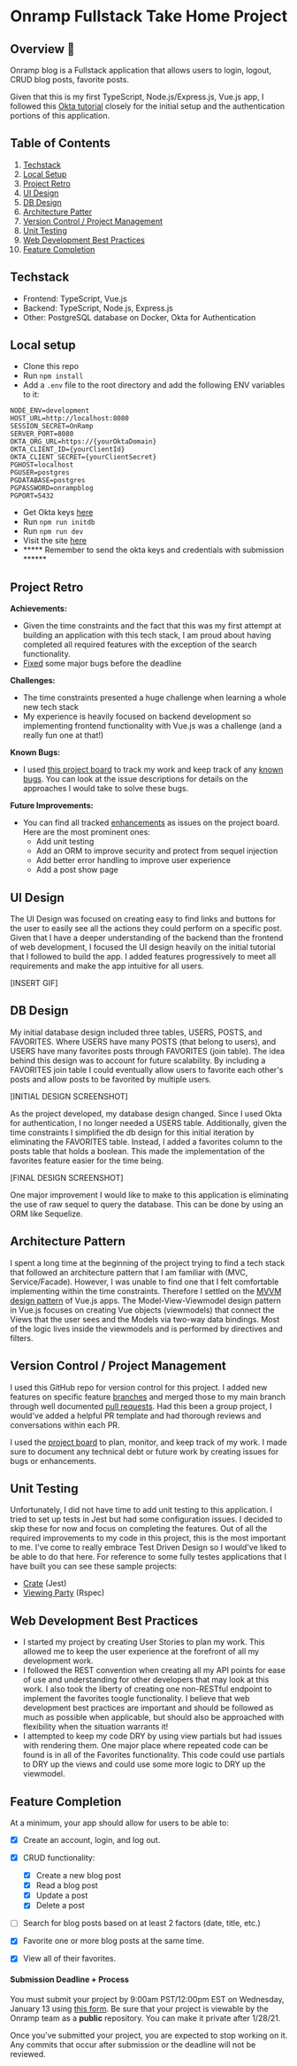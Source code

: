 # Onramp Fullstack Take Home Project

## Overview 🤖

Onramp blog is a Fullstack application that allows users to login, logout, CRUD blog posts, favorite posts.

Given that this is my first TypeScript, Node.js/Express.js, Vue.js app, I followed this [Okta tutorial](https://developer.okta.com/blog/2018/11/15/node-express-typescript) closely for the initial setup and the authentication portions of this application.

## Table of Contents
1. [Techstack](#Techstack)
1. [Local Setup](#localsetup)
1. [Project Retro](#retro)
1. [UI Design](#ui)
1. [DB Design](#db)
1. [Architecture Patter](#architecture)
1. [Version Control / Project Management](#versioncontrol)
1. [Unit Testing](#testing)
1. [Web Development Best Practices](#bestpractices)
1. [Feature Completion](#completion)

## Techstack <a name="Techstack"></a>

- Frontend: TypeScript, Vue.js
- Backend: TypeScript, Node.js, Express.js
- Other: PostgreSQL database on Docker, Okta for Authentication

## Local setup <a name="localsetup"></a>
- Clone this repo
- Run `npm install`
- Add a `.env` file to the root directory and add the following ENV variables to it:
```
NODE_ENV=development
HOST_URL=http://localhost:8080
SESSION_SECRET=OnRamp
SERVER_PORT=8080
OKTA_ORG_URL=https://{yourOktaDomain}
OKTA_CLIENT_ID={yourClientId}
OKTA_CLIENT_SECRET={yourClientSecret}
PGHOST=localhost
PGUSER=postgres
PGDATABASE=postgres
PGPASSWORD=onrampblog
PGPORT=5432
```
- Get Okta keys [here](https://developer.okta.com/)
- Run `npm run initdb`
- Run `npm run dev`
- Visit the site [here](http://localhost:8080)
- ***** Remember to send the okta keys and credentials with submission ******

## Project Retro <a name="retro"></a>

**Achievements:**
- Given the time constraints and the fact that this was my first attempt at building an application with this tech stack, I am proud about having completed all required features with the exception of the search functionality.
- [Fixed](https://github.com/AngelaGuardia/onramp-blog/pull/39) some major bugs before the deadline

**Challenges:**
- The time constraints presented a huge challenge when learning a whole new tech stack
- My experience is heavily focused on backend development so implementing frontend functionality with Vue.js was a challenge (and a really fun one at that!)

**Known Bugs:**
- I used [this project board](https://github.com/AngelaGuardia/onramp-blog/projects/1) to track my work and keep track of any [known bugs](https://github.com/AngelaGuardia/onramp-blog/projects/1?card_filter_query=label%3Abug). You can look at the issue descriptions for details on the approaches I would take to solve these bugs.

**Future Improvements:**
- You can find all tracked [enhancements](https://github.com/AngelaGuardia/onramp-blog/projects/1?card_filter_query=label%3Aenhancement) as issues on the project board. Here are the most prominent ones:
    - Add unit testing
    - Add an ORM to improve security and protect from sequel injection
    - Add better error handling to improve user experience
    - Add a post show page

## UI Design <a name="ui"></a>

The UI Design was focused on creating easy to find links and buttons for the user to easily see all the actions they could perform on a specific post. Given that I have a deeper understanding of the backend than the frontend of web development, I focused the UI design heavily on the initial tutorial that I followed to build the app. I added features progressively to meet all requirements and make the app intuitive for all users.

[INSERT GIF]

## DB Design <a name="db"></a>

My initial database design included three tables, USERS, POSTS, and FAVORITES. Where USERS have many POSTS (that belong to users), and USERS have many favorites posts through FAVORITES (join table). The idea behind this design was to account for future scalability. By including a FAVORITES join table I could eventually allow users to favorite each other's posts and allow posts to be favorited by multiple users.

[INITIAL DESIGN SCREENSHOT]

As the project developed, my database design changed. Since I used Okta for authentication, I no longer needed a USERS table. Additionally, given the time constraints I simplified the db design for this initial iteration by eliminating the FAVORITES table. Instead, I added a favorites column to the posts table that holds a boolean. This made the implementation of the favorites feature easier for the time being.  

[FINAL DESIGN SCREENSHOT]

One major improvement I would like to make to this application is eliminating the use of raw sequel to query the database. This can be done by using an ORM like Sequelize.

## Architecture Pattern <a name="architecture"></a>

I spent a long time at the beginning of the project trying to find a tech stack that followed an architecture pattern that I am familiar with (MVC, Service/Facade). However, I was unable to find one that I felt comfortable implementing within the time constraints. Therefore I settled on the [MVVM design pattern](https://012.vuejs.org/guide/) of Vue.js apps. The Model-View-Viewmodel design pattern in Vue.js focuses on creating Vue objects (viewmodels) that connect the Views that the user sees and the Models via two-way data bindings. Most of the logic lives inside the viewmodels and is performed by directives and filters.

## Version Control / Project Management <a name="versioncontrol"></a>

I used this GitHub repo for version control for this project. I added new features on specific feature [branches](https://github.com/AngelaGuardia/onramp-blog/branches) and merged those to my main branch through well documented [pull requests](https://github.com/AngelaGuardia/onramp-blog/pulls?q=is%3Apr+is%3Aclosed). Had this been a group project, I would've added a helpful PR template and had thorough reviews and conversations within each PR.

I used the [project board](https://github.com/AngelaGuardia/onramp-blog/projects/1) to plan, monitor, and keep track of my work. I made sure to document any technical debt or future work by creating issues for bugs or enhancements.

## Unit Testing <a name="testing"></a>

Unfortunately, I did not have time to add unit testing to this application. I tried to set up tests in Jest but had some configuration issues. I decided to skip these for now and focus on completing the features. Out of all the required improvements to my code in this project, this is the most important to me. I've come to really embrace Test Driven Design so I would've liked to be able to do that here. For reference to some fully testes applications that I have built you can see these sample projects:
- [Crate](https://github.com/AngelaGuardia/Crate/tree/main/code/api/src/modules/user/tests) (Jest)
- [Viewing Party](https://github.com/ckccameron/viewing_party/tree/main/spec) (Rspec)

## Web Development Best Practices <a name="bestpractices"></a>

- I started my project by creating User Stories to plan my work. This allowed me to keep the user experience at the forefront of all my development work.
- I followed the REST convention when creating all my API points for ease of use and understanding for other developers that may look at this work. I also took the liberty of creating one non-RESTful endpoint to implement the favorites toogle functionality. I believe that web development best practices are important and should be followed as much as possible when applicable, but should also be approached with flexibility when the situation warrants it!
- I attempted to keep my code DRY by using view partials but had issues with rendering them. One major place where repeated code can be found is in all of the Favorites functionality. This code could use partials to DRY up the views and could use some more logic to DRY up the viewmodel.

## Feature Completion <a name="completion"></a>

At a minimum, your app should allow for users to be able to:
- [x] Create an account, login, and log out.
- [x] CRUD functionality:
  - [x] Create a new blog post
  - [x] Read a blog post
  - [x] Update a post
  - [x] Delete a post
- [ ] Search for blog posts based on at least 2 factors (date, title, etc.)
- [x] Favorite one or more blog posts at the same time.
- [x] View all of their favorites.


#### Submission Deadline + Process

You must submit your project by 9:00am PST/12:00pm EST on Wednesday, January 13 using [this form](https://docs.google.com/forms/d/e/1FAIpQLSdtHMQzqCd1o8aVcFRbNfXOGTzijTJBMSaWvtNnx6CJbDEmJQ/viewform). Be sure that your project is viewable by the Onramp team as a **public** repository. You can make it private after 1/28/21.

Once you’ve submitted your project, you are expected to stop working on it. Any commits that occur after submission or the deadline will not be reviewed.
